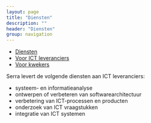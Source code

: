 ```yaml
---
layout: page
title: "Diensten"
description: ""
header: "Diensten"
group: navigation
---
```



<div class="well pull-right">
  <ul class="nav nav-pills nav-stacked">
    <li role="presentation" class="active"><a href="index.html">Diensten</a></li>
    <li role="presentation"><a href="voor-ict-leveranciers.html">Voor ICT leveranciers</a></li>
    <li role="presentation"><a href="voor-kwekers.html">Voor kwekers</a></li>
  </ul>
</div>

Serra levert de volgende diensten aan ICT leveranciers:

 * systeem- en informatieanalyse
 * ontwerpen of verbeteren van softwarearchitectuur
 * verbetering van ICT-processen en producten
 * onderzoek van ICT vraagstukken
 * integratie van ICT systemen